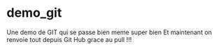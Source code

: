 demo_git
========

Une demo de GIT qui se passe bien meme super bien
Et maintenant on renvoie tout depuis Git Hub grace au pull !!!
